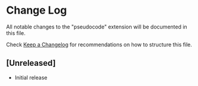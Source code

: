 # Change Log

All notable changes to the "pseudocode" extension will be documented in this file.

Check [Keep a Changelog](http://keepachangelog.com/) for recommendations on how to structure this file.

## [Unreleased]

- Initial release